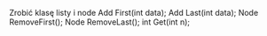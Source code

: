 Zrobić klasę listy i node
Add First(int data);
Add Last(int data);
Node RemoveFirst();
Node RemoveLast();
int Get(int n);
